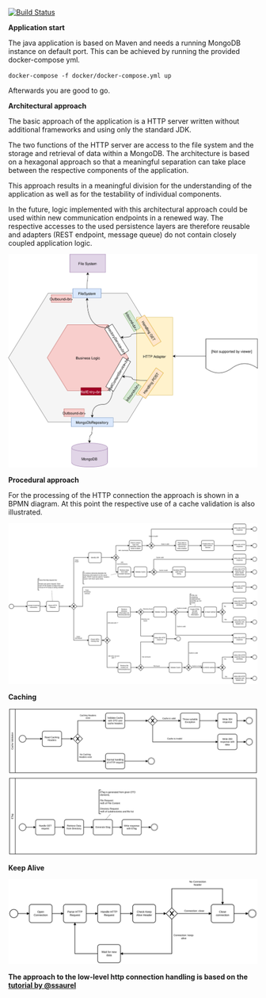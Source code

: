 [![Build Status](https://travis-ci.org/lennartblom/jdk-only-web-server.svg?branch=master)](https://travis-ci.org/lennartblom/jdk-only-web-server)


**Application start**

The java application is based on Maven and needs a running MongoDB instance on default port. 
This can be achieved by running the provided docker-compose yml.

`docker-compose -f docker/docker-compose.yml up`

Afterwards you are good to go.

**Architectural approach**

The basic approach of the application is a HTTP server 
written without additional frameworks and using only the standard JDK.

The two functions of the HTTP server are access to the file system and the storage and retrieval of data within a MongoDB. 
The architecture is based on a hexagonal approach so that a meaningful separation can take place between the respective components of the application.

This approach results in a meaningful division for the understanding of the application as well as for the testability of individual components.

In the future, logic implemented with this architectural approach could be used within new communication endpoints in 
a renewed way. The respective accesses to the used persistence layers are therefore reusable and 
adapters (REST endpoint, message queue) do not contain closely coupled application logic.

![](documentation/architecture.svg)

**Procedural approach**

For the processing of the HTTP connection the approach is shown in a BPMN diagram. 
At this point the respective use of a cache validation is also illustrated.

![](documentation/http_handling.svg)

**Caching**

![](documentation/caching.svg)

**Keep Alive**

![](documentation/keep_alive.svg)


**The approach to the low-level http connection handling is based on the [tutorial by @ssaurel](https://medium.com/@ssaurel/create-a-simple-http-web-server-in-java-3fc12b29d5fd)**


